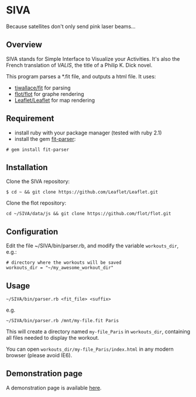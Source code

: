 # SIVA

Because satellites don't only send pink laser beams...

## Overview

SIVA stands for Simple Interface to Visualize your Activities. It's also the French translation of *VALIS*, the title of a Philip K. Dick novel.

This program parses a *.fit file, and outputs a html file. It uses:

* [tjwallace/fit](https://github.com/tjwallace/fit) for parsing
* [flot/flot](https://github.com/flot/flot) for graphe rendering
* [Leaflet/Leaflet](https://github.com/Leaflet/Leaflet) for map rendering

## Requirement

* install ruby with your package manager (tested with ruby 2.1)
* install the gem [fit-parser](https://rubygems.org/gems/fit-parser):
```
# gem install fit-parser
```

## Installation

Clone the SIVA repository:
```
$ cd ~ && git clone https://github.com/Leaflet/Leaflet.git
```

Clone the flot repository:
```
cd ~/SIVA/data/js && git clone https://github.com/flot/flot.git
```

## Configuration

Edit the file ~/SIVA/bin/parser.rb, and modify the variable `workouts_dir`, e.g.:
```
# directory where the workouts will be saved
workouts_dir = "~/my_awesome_workout_dir"
```

## Usage

```
~/SIVA/bin/parser.rb <fit_file> <suffix>
```

e.g.
```
~/SIVA/bin/parser.rb /mnt/my-file.fit Paris
```

This will create a directory named `my-file_Paris` in `workouts_dir`, containing all files needed to display the workout.

You can open `workouts_dir/my-file_Paris/index.html` in any modern browser (please avoid IE6).

## Demonstration page

A demonstration page is available [here](http://demo-siva.st3rk.fr/2015-04-19-20-34-29-Course_Aubervilliers/).
